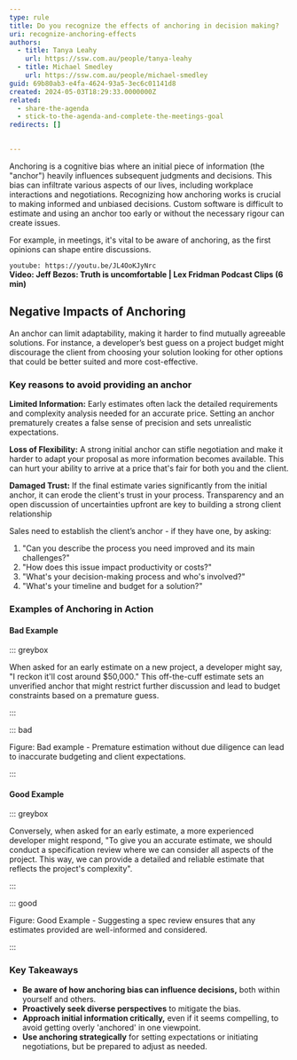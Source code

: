 ```yaml
---
type: rule
title: Do you recognize the effects of anchoring in decision making?
uri: recognize-anchoring-effects
authors:
  - title: Tanya Leahy
    url: https://ssw.com.au/people/tanya-leahy
  - title: Michael Smedley
    url: https://ssw.com.au/people/michael-smedley
guid: 69b80ab3-e4fa-4624-93a5-3ec6c01141d8
created: 2024-05-03T18:29:33.0000000Z
related: 
  - share-the-agenda
  - stick-to-the-agenda-and-complete-the-meetings-goal
redirects: []
  

---
```

Anchoring is a cognitive bias where an initial piece of information (the "anchor") heavily influences subsequent judgments and decisions. This bias can infiltrate various aspects of our lives, including workplace interactions and negotiations. Recognizing how anchoring works is crucial to making informed and unbiased decisions. Custom software is difficult to estimate and using an anchor too early or without the necessary rigour can create issues.  

For example, in meetings, it's vital to be aware of anchoring, as the first opinions can shape entire discussions.
<!--endintro-->

`youtube: https://youtu.be/JL4OoKJyNrc`  
**Video: Jeff Bezos: Truth is uncomfortable | Lex Fridman Podcast Clips (6 min)**

## Negative Impacts of Anchoring  

An anchor can limit adaptability, making it harder to find mutually agreeable solutions. For instance, a developer’s best guess on a project budget might discourage the client from choosing your solution looking for other options that could be better suited and more cost-effective.

### Key reasons to avoid providing an anchor

**Limited Information:** Early estimates often lack the detailed requirements and complexity analysis needed for an accurate price. Setting an anchor prematurely creates a false sense of precision and sets unrealistic expectations.

**Loss of Flexibility:** A strong initial anchor can stifle negotiation and make it harder to adapt your proposal as more information becomes available. This can hurt your ability to arrive at a price that's fair for both you and the client.

**Damaged Trust:** If the final estimate varies significantly from the initial anchor, it can erode the client's trust in your process. Transparency and an open discussion of uncertainties upfront are key to building a strong client relationship

Sales need to establish the client’s anchor - if they have one, by asking:

1. "Can you describe the process you need improved and its main challenges?"
2. "How does this issue impact productivity or costs?"
3. "What's your decision-making process and who's involved?"
4. "What's your timeline and budget for a solution?"

### Examples of Anchoring in Action

#### Bad Example  

::: greybox

When asked for an early estimate on a new project, a developer might say, "I reckon it'll cost around $50,000." This off-the-cuff estimate sets an unverified anchor that might restrict further discussion and lead to budget constraints based on a premature guess.

:::

::: bad

Figure: Bad example - Premature estimation without due diligence can lead to inaccurate budgeting and client expectations.

:::

#### Good Example  

::: greybox

Conversely, when asked for an early estimate, a more experienced developer might respond, "To give you an accurate estimate, we should conduct a specification review where we can consider all aspects of the project. This way, we can provide a detailed and reliable estimate that reflects the project's complexity".

:::

::: good

Figure: Good Example - Suggesting a spec review ensures that any estimates provided are well-informed and considered.

:::

### Key Takeaways

* **Be aware of how anchoring bias can influence decisions,** both within yourself and others.
* **Proactively seek diverse perspectives** to mitigate the bias.
* **Approach initial information critically,** even if it seems compelling, to avoid getting overly 'anchored' in one viewpoint.
* **Use anchoring strategically** for setting expectations or initiating negotiations, but be prepared to adjust as needed.
